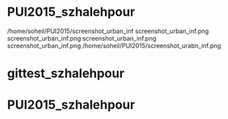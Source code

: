 # PUI2015_szhalehpour
/home/soheil/PUI2015/screenshot_urban_inf
screenshot_urban_inf.png
screenshot_urban_inf.png
screenshot_urban_inf.png
screenshot_urban_inf.png
/home/soheil/PUI2015/screenshot_urabn_inf.png
# gittest_szhalehpour
# PUI2015_szhalehpour
